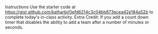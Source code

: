 Instructions
Use the starter code at https://gist.github.com/kalharbi/0efd6214c3c04bb873ecea42e184a52b to complete today's in-class activity.
Extra Credit: If you add a count down timer that disables the ability to add a team after a number of minutes or seconds.
